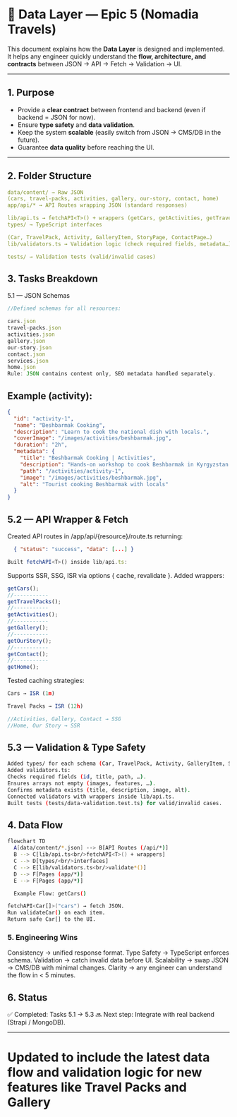 # 📘 Data Layer — Epic 5 (Nomadia Travels)

This document explains how the **Data Layer** is designed and implemented.  
It helps any engineer quickly understand the **flow, architecture, and contracts** between JSON → API → Fetch → Validation → UI.

---

## 1. Purpose

- Provide a **clear contract** between frontend and backend (even if backend = JSON for now).
- Ensure **type safety** and **data validation**.
- Keep the system **scalable** (easily switch from JSON → CMS/DB in the future).
- Guarantee **data quality** before reaching the UI.

---

## 2. Folder Structure

```yaml
data/content/ → Raw JSON
(cars, travel-packs, activities, gallery, our-story, contact, home)
app/api/* → API Routes wrapping JSON (standard responses)

lib/api.ts → fetchAPI<T>() + wrappers (getCars, getActivities, getTravelPacks…)
types/ → TypeScript interfaces

(Car, TravelPack, Activity, GalleryItem, StoryPage, ContactPage…)
lib/validators.ts → Validation logic (check required fields, metadata…)

tests/ → Validation tests (valid/invalid cases)
```

## 3. Tasks Breakdown

5.1 — JSON Schemas

```ts
//Defined schemas for all resources:

cars.json
travel-packs.json
activities.json
gallery.json
our-story.json
contact.json
services.json
home.json
Rule: JSON contains content only, SEO metadata handled separately.
```

## Example (activity):

```json
{
  "id": "activity-1",
  "name": "Beshbarmak Cooking",
  "description": "Learn to cook the national dish with locals.",
  "coverImage": "/images/activities/beshbarmak.jpg",
  "duration": "2h",
  "metadata": {
    "title": "Beshbarmak Cooking | Activities",
    "description": "Hands-on workshop to cook Beshbarmak in Kyrgyzstan.",
    "path": "/activities/activity-1",
    "image": "/images/activities/beshbarmak.jpg",
    "alt": "Tourist cooking Beshbarmak with locals"
  }
}
```

## 5.2 — API Wrapper & Fetch

Created API routes in /app/api/{resource}/route.ts returning:

```json
  { "status": "success", "data": [...] }
```

```ts
Built fetchAPI<T>() inside lib/api.ts:
```

Supports SSR, SSG, ISR via options { cache, revalidate }.
Added wrappers:

```ts
getCars();
//-----------
getTravelPacks();
//-----------
getActivities();
//-----------
getGallery();
//-----------
getOurStory();
//-----------
getContact();
//-----------
getHome();
```

Tested caching strategies:

```ts
Cars → ISR (1m)

Travel Packs → ISR (12h)

//Activities, Gallery, Contact → SSG
//Home, Our Story → SSR
```

## 5.3 — Validation & Type Safety

```bash
Added types/ for each schema (Car, TravelPack, Activity, GalleryItem, StoryPage…).
Added validators.ts:
Checks required fields (id, title, path, …).
Ensures arrays not empty (images, features, …).
Confirms metadata exists (title, description, image, alt).
Connected validators with wrappers inside lib/api.ts.
Built tests (tests/data-validation.test.ts) for valid/invalid cases.
```

## 4. Data Flow

```bash
flowchart TD
  A[data/content/*.json] --> B[API Routes (/api/*)]
  B --> C[lib/api.ts<br/>fetchAPI<T>() + wrappers]
  C --> D[types/<br/>interfaces]
  C --> E[lib/validators.ts<br/>validate*()]
  D --> F[Pages (app/*)]
  E --> F[Pages (app/*)]

  Example Flow: getCars()

fetchAPI<Car[]>("cars") → fetch JSON.
Run validateCar() on each item.
Return safe Car[] to the UI.
```

### 5. Engineering Wins

Consistency → unified response format.
Type Safety → TypeScript enforces schema.
Validation → catch invalid data before UI.
Scalability → swap JSON → CMS/DB with minimal changes.
Clarity → any engineer can understand the flow in < 5 minutes.

## 6. Status

✅ Completed: Tasks 5.1 → 5.3
🔜 Next step: Integrate with real backend (Strapi / MongoDB).

---

# Updated to include the latest data flow and validation logic for new features like Travel Packs and Gallery
